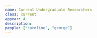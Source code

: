 ```yaml
---
name: Current Undergraduate Researchers
class: current
appear: 4
description: 
people: ["caroline", "george"]
---
```


